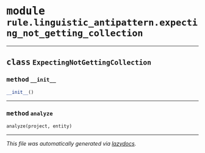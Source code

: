 <!-- markdownlint-disable -->

# <kbd>module</kbd> `rule.linguistic_antipattern.expecting_not_getting_collection`






---

## <kbd>class</kbd> `ExpectingNotGettingCollection`




### <kbd>method</kbd> `__init__`

```python
__init__()
```








---

### <kbd>method</kbd> `analyze`

```python
analyze(project, entity)
```








---

_This file was automatically generated via [lazydocs](https://github.com/ml-tooling/lazydocs)._
